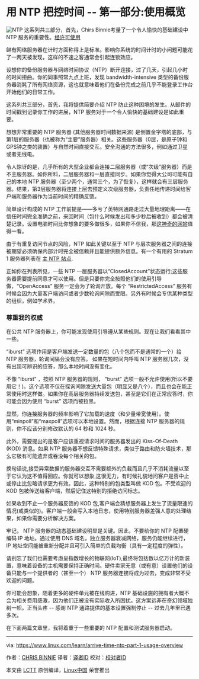 用 NTP 把控时间 -- 第一部分:使用概览
============================================================

 ![NTP](https://www.linux.com/sites/lcom/files/styles/rendered_file/public/ntp-time.jpg?itok=zu8dqpki "NTP") 
这系列共三部分，首先，Chirs Binnie考量了一个令人愉快的基础建设中 NTP 服务的重要性。[经许可使用][1]

鲜有网络服务器在计时方面称得上是标准。影响你系统的时间计时的小问题可能花了一两天被发现，这样的不速之客通常会引起连锁效应。

设想你的备份服务器与网络时间协议（NTP）断开连接，过了几天，引起几小时的时间扭曲。你的同事照常九点上班，发现 bandwidth-intensive 类型的备份服务器消耗了所有网络资源，这也就意味着他们在备份完成之前几乎不能登录工作台开始他们的日常工作。

这系列共三部分，首先，我将提供简要介绍 NTP 防止这种困境的发生。从邮件的时间戳到记录你工作的进展，NTP 服务对于一个令人愉快的基础建设是如此重要。

想想非常重要的 NTP 服务器 (其他服务器时间数据来源) 是倒置金字塔的底部，与第1层的服务器（也被称为“主要”服务器）相关。这些服务器（0层，是原子钟和GPS钟之类的装置）与自然时间直接交互。安全沟通的方法很多，例如通过卫星或者无线电。

令人惊讶的是，几乎所有的大型企业都会连接二层服务器（或“次级”服务器）而是不主服务器。如你所料，二层服务器和一层直接同步。如果你觉得大公司可能有自己的本地 NTP 服务器（至少两个，通常三个，为了恢复），这样就会有三层服务器。结果，第3层服务器将连接上层去预定义次级服务器，负责任地传递时间给客户端和服务器作为当前时间的精确反馈。

简单设计构成的 NTP 工作前提是——多亏了英特网通路走过大量地理距离——在信任时间完全准确之前，来回时间（包什么时候发出和多少秒后被收到）都会被清楚记录。设置电脑时间比你想象的要多做很多，如果你不信我，那[这神奇的网站][3]值得一看。

由于有重复访问节点的风险，NTP 如此关键以至于 NTP 与层次服务器之间的连接被期望必须确保内部计时完全被信赖并且能提供额外信息。有一个有用的 Stratum 1 服务器列表在 [主 NTP 站点][4].

正如你在列表所见，一些 NTP 一层服务器以“ClosedAccount”状态运行;这些服务器需要提前同意才可以使用。但是只要你完全按照他们的使用引导做，“OpenAccess” 服务一定会为了轮询开放。每个 “RestrictedAccess” 服务有时候会因为大量客户端访问或者少数轮询间隙而受限。另外有时候会专供某种类型的组织，例如学术界。

### 尊重我的权威

在公共 NTP 服务器上，你可能发现使用引导遵从某些规则。现在让我们看看其中一些。

 “iburst” 选项作用是客户端发送一定数量的包（八个包而不是通常的一个）给 NTP 服务器，轮询间隔会没有应答。
如果在短时间内呼叫 NTP 服务器几次，没有出现可辨识的应答，那么本地时间没有变化。

不像 “iburst” ，按照 NTP 服务器的规则， “burst” 选项一般不允许使用(所以不要用它！)。这个选项不仅在探询间隙发送大量包（明显又是八个），而且也会在能正常使用时这样做。如果你在高层服务器持续发送包，甚至是它们在正常应答时，你可能会因为使用 “burst” 选项而被拉黑。

显然，你连接服务器的频率影响了它加载的速度（和少量带宽使用）。使用“minpoll”和“maxpoll”选项可以本地设置。然而，根据连接 NTP 服务器的规则，你不应该分别修改默认的 64 秒和 1024 秒。

此外，需要提出的是客户应该重视请求时间的服务器发出的 Kiss-Of-Death (KOD) 消息。如果 NTP 服务器不想反馈特殊请求，类似于路由和防火墙技术，那么它极有可能遗弃或吞没每个相关的包。

换句话说,接受异常数据的服务器交互不需要额外的负载而且几乎不消耗流量以至于它认为这不值得回应。你就可以想象,这很无力，有时候礼貌地问客户是否中止或停止比忽略请求更为有效。因此，这种特别的包类型叫做 KOD 包。不受欢迎的 KOD 包被传送给客户端，然后记住这特别的拒绝访问标志。

如果收到不止一个服务器反馈的 KOD 包,客户端会猜想服务器上发生了流量限速的情况(或类似的)。客户端一般会写入本地日志，使用特别服务器差强人意的处理结果，如果你需要分析解决方案。

牢记， NTP 服务器的动态基础建设明显是关键。因此，不要给你的 NTP 配置硬编码 IP 地址。通过使用 DNS 域名，独立服务器衰减网络，服务仍能继续进行，IP 地址空间能被重新分配并且可引入简单的负载均衡（具有一定程度的弹性）。

请别忘了我们也需要考虑呈指数增长的物联网(IoT),最终将包括数以亿万计的新装置，意味着设备的主机需要保持正确时间。硬件卖家无意（或有意）设置他们的设备只能与一个提供者的（甚至一个） NTP 服务器连接将成为过去，变成非常不受欢迎的问题。

你可能会想象，随着更多的硬件单元被在线购进，NTP 基础设施的拥有者大概不会为相关费用感激，因为他们正被没有实际收入所困扰。这方案远非在奇幻领域独树一帜。正当头疼 -- 感谢 NTP 通路提供的基本设置强制停止 -- 过去几年里已遇多次。

在下面两篇文章里，我将着重于一些重要的 NTP 配置和测试服务器启动。

--------------------------------------------------------------------------------

via: https://www.linux.com/learn/arrive-time-ntp-part-1-usage-overview

作者：[CHRIS BINNIE][a]
译者：[译者ID](https://github.com/XYenChi)
校对：[校对者ID](https://github.com/校对者ID)

本文由 [LCTT](https://github.com/LCTT/TranslateProject) 原创编译，[Linux中国](https://linux.cn/) 荣誉推出

[a]:https://www.linux.com/users/chrisbinnie
[1]:https://www.linux.com/licenses/category/used-permission
[2]:https://www.linux.com/files/images/ntp-timejpg
[3]:http://www.ntp.org/ntpfaq/NTP-s-sw-clocks-quality.htm
[4]:http://support.ntp.org/bin/view/Servers/StratumOneTimeServers
